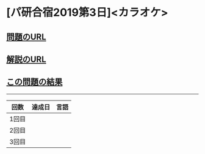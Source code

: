 # \[パ研合宿2019第3日\]\<カラオケ\>

## [問題のURL](https://atcoder.jp/contests/pakencamp-2019-day3/tasks/pakencamp_2019_day3_c)

## [解説のURL](https://blog.hamayanhamayan.com/entry/2019/12/26/211533)

## [この問題の結果](https://atcoder.jp/contests/pakencamp-2019-day3/submissions?f.Task=pakencamp_2019_day3_c&f.LanguageName=C%2B%2B&f.Status=AC&f.User=)

---

| 回数 | 達成日 | 言語 |
| --- | ----- | ------|
| 1回目 |  |  |
| 2回目 |  |  |
| 3回目 |  |  |
